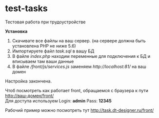 # test-tasks

<p>Тестовая работа при трудоустройстве</p>

<b>Установка</b>
<ol>
  <li>Скачивате все файлы на ваш сервер. (на сервере должна быть установлена PHP не ниже 5.6)</li>
  <li>Импортируете файл <em>task.sql</em> в вашу  БД</li>
  <li>В файле <em>index.php</em> находим переменные для подключения к БД и вписываем там ваши данные</li>
  <li>В файле <em>/front/js/services.js</em> заменяем <em>http://localhost:81/</em> на ваш домен</li>
</ol>

<p>Настройка закончена.</p>
<p>Чтоб посмотреть как работает front, обращаемся с браузера к пути <a href="http://task.dt-designer.ru/front/">http://ваш-домен/front/</a><br />Для доступа используем Login: <strong>admin</strong> Pass: <strong>12345</strong></p>

<p>Рабочий пример можно посмотреть тут <a href="http://task.dt-designer.ru/front/">http://task.dt-designer.ru/front/</a></p>
